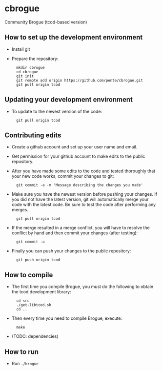 cbrogue
=======

Community Brogue (tcod-based version)

How to set up the development environment
-----------------------------------------
* Install git
* Prepare the repository:

        mkdir cbrogue
        cd cbrogue
        git init
        git remote add origin https://github.com/pente/cbrogue.git
        git pull origin tcod

Updating your development environment
-------------------------------------
* To update to the newest version of the code:

        git pull origin tcod

Contributing edits
------------------
* Create a github account and set up your user name and email.
* Get permission for your github account to make edits to the public repository.
* After you have made some edits to the code and tested thoroughly that your
    new code works, commit your changes to git:
        
        git commit -a -m 'Message describing the changes you made'

* Make sure you have the newest version before pushing your changes. If you did
    not have the latest version, git will automatically merge your code with the
    latest code. Be sure to test the code after performing any merges.

        git pull origin tcod

* If the merge resulted in a merge conflict, you will have to resolve the
    conflict by hand and then commit your changes (after testing):

        git commit -a

* Finally you can push your changes to the public repository:

        git push origin tcod


How to compile
--------------
* The first time you compile Brogue, you must do the following to obtain the
    tcod development library:

        cd src
        ./get-libtcod.sh
        cd ..

* Then every time you need to compile Brogue, execute:

        make

* (TODO: dependencies)

How to run
----------
* Run `./brogue`
